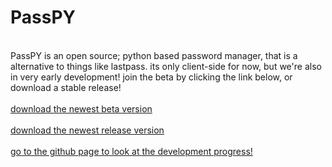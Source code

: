 <html>
<body>
<head><link rel="shortcut icon" type="image/x-icon" href="favicon.ico"><head>
<h1>PassPY</h1>
<p> <br> PassPY is an open source; python based password manager, that is a alternative to things like lastpass. its only client-side for now, but we're also in very early development! join the beta by clicking the link below, or download a stable release! <br>
  <br> <a href="https://drive.google.com/uc?export=download&id=1e9u7NeUMihqkarCCTMK0i_VEYxmyhdh3" title="download passPY beta">download the newest beta version </a> <br> <br> <a href="https://drive.google.com/uc?export=download&id=1e9u7NeUMihqkarCCTMK0i_VEYxmyhdh3" title="download passPY release">download the newest release version </a> <br>
  <br> <a href="https://github.com/KayakerS6/PassPY" title="github page">go to the github page to look at the development progress! </a> <br>
  </p>


